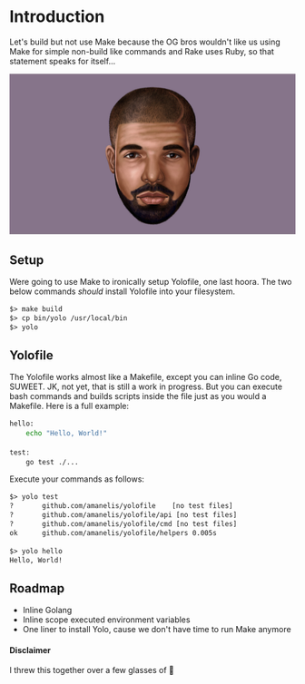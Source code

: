 # Introduction

Let's build but not use Make because the OG bros wouldn't like us using Make for simple non-build like commands and Rake uses Ruby, so that statement speaks for itself...

![cardinal](yolo.jpg)

## Setup
Were going to use Make to ironically setup Yolofile, one last hoora. The two below commands *should* install Yolofile into your filesystem.

	$> make build
	$> cp bin/yolo /usr/local/bin
	$> yolo
	
## Yolofile
The Yolofile works almost like a Makefile, except you can inline Go code, SUWEET. JK, not yet, that is still a work in progress. But you can execute bash commands and builds scripts inside the file just as you would a Makefile. Here is a full example:

```bash
hello:
	echo "Hello, World!"

test:
	go test ./...
```

Execute your commands as follows:

	$> yolo test
	?   	github.com/amanelis/yolofile	[no test files]
	?   	github.com/amanelis/yolofile/api [no test files]
	?   	github.com/amanelis/yolofile/cmd [no test files]
	ok  	github.com/amanelis/yolofile/helpers 0.005s
	
	$> yolo hello
	Hello, World!

## Roadmap
- Inline Golang
- Inline scope executed environment variables
- One liner to install Yolo, cause we don't have time to run Make anymore


#### Disclaimer
I threw this together over a few glasses of 🍷